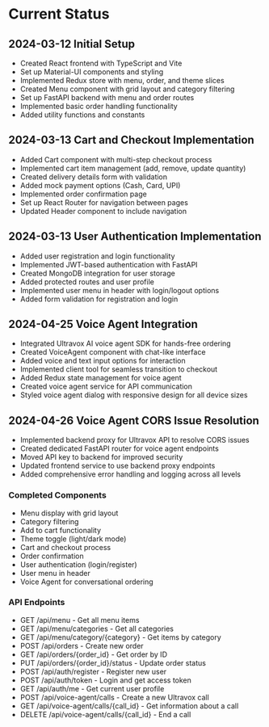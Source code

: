 # Current Status

## 2024-03-12 Initial Setup
- Created React frontend with TypeScript and Vite
- Set up Material-UI components and styling
- Implemented Redux store with menu, order, and theme slices
- Created Menu component with grid layout and category filtering
- Set up FastAPI backend with menu and order routes
- Implemented basic order handling functionality
- Added utility functions and constants

## 2024-03-13 Cart and Checkout Implementation
- Added Cart component with multi-step checkout process
- Implemented cart item management (add, remove, update quantity)
- Created delivery details form with validation
- Added mock payment options (Cash, Card, UPI)
- Implemented order confirmation page
- Set up React Router for navigation between pages
- Updated Header component to include navigation

## 2024-03-13 User Authentication Implementation
- Added user registration and login functionality
- Implemented JWT-based authentication with FastAPI
- Created MongoDB integration for user storage
- Added protected routes and user profile
- Implemented user menu in header with login/logout options
- Added form validation for registration and login

## 2024-04-25 Voice Agent Integration
- Integrated Ultravox AI voice agent SDK for hands-free ordering
- Created VoiceAgent component with chat-like interface
- Added voice and text input options for interaction
- Implemented client tool for seamless transition to checkout
- Added Redux state management for voice agent
- Created voice agent service for API communication
- Styled voice agent dialog with responsive design for all device sizes

## 2024-04-26 Voice Agent CORS Issue Resolution
- Implemented backend proxy for Ultravox API to resolve CORS issues
- Created dedicated FastAPI router for voice agent endpoints
- Moved API key to backend for improved security
- Updated frontend service to use backend proxy endpoints
- Added comprehensive error handling and logging across all levels

### Completed Components
- Menu display with grid layout
- Category filtering
- Add to cart functionality
- Theme toggle (light/dark mode)
- Cart and checkout process
- Order confirmation
- User authentication (login/register)
- User menu in header
- Voice Agent for conversational ordering

### API Endpoints
- GET /api/menu - Get all menu items
- GET /api/menu/categories - Get all categories
- GET /api/menu/category/{category} - Get items by category
- POST /api/orders - Create new order
- GET /api/orders/{order_id} - Get order by ID
- PUT /api/orders/{order_id}/status - Update order status
- POST /api/auth/register - Register new user
- POST /api/auth/token - Login and get access token
- GET /api/auth/me - Get current user profile
- POST /api/voice-agent/calls - Create a new Ultravox call
- GET /api/voice-agent/calls/{call_id} - Get information about a call
- DELETE /api/voice-agent/calls/{call_id} - End a call 